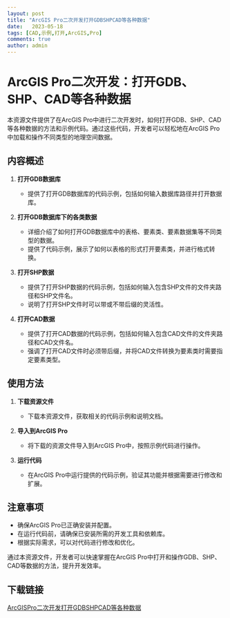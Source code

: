 ```yaml
---
layout: post
title: "ArcGIS Pro二次开发打开GDBSHPCAD等各种数据"
date:   2023-05-18
tags: [CAD,示例,打开,ArcGIS,Pro]
comments: true
author: admin
---
```

# ArcGIS Pro二次开发：打开GDB、SHP、CAD等各种数据

本资源文件提供了在ArcGIS Pro中进行二次开发时，如何打开GDB、SHP、CAD等各种数据的方法和示例代码。通过这些代码，开发者可以轻松地在ArcGIS Pro中加载和操作不同类型的地理空间数据。

## 内容概述

1. **打开GDB数据库**
   - 提供了打开GDB数据库的代码示例，包括如何输入数据库路径并打开数据库。

2. **打开GDB数据库下的各类数据**
   - 详细介绍了如何打开GDB数据库中的表格、要素类、要素数据集等不同类型的数据。
   - 提供了代码示例，展示了如何以表格的形式打开要素类，并进行格式转换。

3. **打开SHP数据**
   - 提供了打开SHP数据的代码示例，包括如何输入包含SHP文件的文件夹路径和SHP文件名。
   - 说明了打开SHP文件时可以带或不带后缀的灵活性。

4. **打开CAD数据**
   - 提供了打开CAD数据的代码示例，包括如何输入包含CAD文件的文件夹路径和CAD文件名。
   - 强调了打开CAD文件时必须带后缀，并将CAD文件转换为要素类时需要指定要素类型。

## 使用方法

1. **下载资源文件**
   - 下载本资源文件，获取相关的代码示例和说明文档。

2. **导入到ArcGIS Pro**
   - 将下载的资源文件导入到ArcGIS Pro中，按照示例代码进行操作。

3. **运行代码**
   - 在ArcGIS Pro中运行提供的代码示例，验证其功能并根据需要进行修改和扩展。

## 注意事项

- 确保ArcGIS Pro已正确安装并配置。
- 在运行代码前，请确保已安装所需的开发工具和依赖库。
- 根据实际需求，可以对代码进行修改和优化。

通过本资源文件，开发者可以快速掌握在ArcGIS Pro中打开和操作GDB、SHP、CAD等数据的方法，提升开发效率。

## 下载链接

[ArcGISPro二次开发打开GDBSHPCAD等各种数据](https://pan.quark.cn/s/0ae3faefd81d)